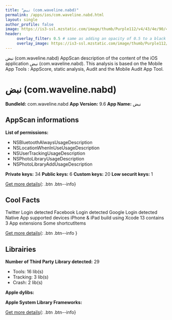 ```yaml
---
title: "نبض (com.waveline.nabd)"
permalink: /apps/ios/com.waveline.nabd.html
layout: single
author_profile: false
image: https://is3-ssl.mzstatic.com/image/thumb/Purple112/v4/43/4e/90/434e908e-0d6c-de78-f6cf-7a5d57a6c660/AppIcon-0-0-1x_U007emarketing-0-0-0-9-0-0-sRGB-0-0-0-GLES2_U002c0-512MB-85-220-0-0.png/512x512bb.jpg
header: 
     overlay_filter: 0.5 # same as adding an opacity of 0.5 to a black background
     overlay_image: https://is3-ssl.mzstatic.com/image/thumb/Purple112/v4/43/4e/90/434e908e-0d6c-de78-f6cf-7a5d57a6c660/AppIcon-0-0-1x_U007emarketing-0-0-0-9-0-0-sRGB-0-0-0-GLES2_U002c0-512MB-85-220-0-0.png/512x512bb.jpg
---
```

نبض (com.waveline.nabd) AppScan description of the content of the iOS application نبض (com.waveline.nabd). This analysis is based on the Mobile App Tools : AppScore, static analysis, Audit and the Mobile Audit App Tool.

# نبض (com.waveline.nabd)

**BundleId:** com.waveline.nabd
**App Version:** 9.6
**App Name:** نبض


## AppScan informations 

**List of permissions:** 
- NSBluetoothAlwaysUsageDescription
- NSLocationWhenInUseUsageDescription
- NSUserTrackingUsageDescription
- NSPhotoLibraryUsageDescription
- NSPhotoLibraryAddUsageDescription
  
  
**Private keys:** 34
**Public keys:** 6
**Custom keys:** 20
**Low securit keys:** 1
  
[Get more details](/pricing.html){: .btn .btn--info}

## Cool Facts

Twitter Login detected
Facebook Login detected
Google Login detected
Native App
supported devices iPhone & iPad
build using Xcode 13
contains 3 App extensions
Some shortcutItems 
  
[Get more details](/pricing.html){: .btn .btn--info }

## Librairies 
**Number of Third Party Library detected:** 29
- Tools: 16 lib(s)
- Tracking: 3 lib(s)
- Crash: 2 lib(s)


**Apple dylibs:**


**Apple System Library Frameworks:**


  
[Get more details](/pricing.html){: .btn .btn--info}

